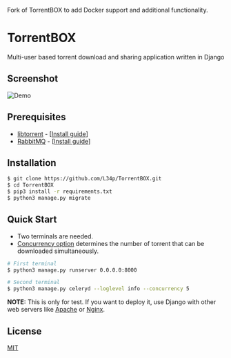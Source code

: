 Fork of TorrentBOX to add Docker support and additional functionality.

# TorrentBOX
Multi-user based torrent download and sharing application written in Django  

## Screenshot
![Demo](https://cloud.githubusercontent.com/assets/8179234/17862249/670f204e-68cf-11e6-81e8-feb0214786dc.png)

## Prerequisites
* [libtorrent](http://www.libtorrent.org/) - [[Install guide](https://github.com/L34p/TorrentBOX/wiki/Installation-guide-for-libtorrent-1.1.0)]
* [RabbitMQ](https://www.rabbitmq.com/)    - [[Install guide](https://github.com/L34p/TorrentBOX/wiki/Installation-guide-for-RabbitMQ)]

## Installation
```bash
$ git clone https://github.com/L34p/TorrentBOX.git
$ cd TorrentBOX
$ pip3 install -r requirements.txt
$ python3 manage.py migrate
```

## Quick Start
* Two terminals are needed.  
* [Concurrency option](http://docs.celeryproject.org/en/latest/userguide/workers.html#concurrency) determines the number of torrent that can be downloaded simultaneously.  
```bash
# First terminal
$ python3 manage.py runserver 0.0.0.0:8000

# Second terminal  
$ python3 manage.py celeryd --loglevel info --concurrency 5
```
**NOTE:** This is only for test. If you want to deploy it, use Django with other web servers like [Apache](http://www.apache.org/) or [Nginx](http://nginx.org/).

## License
[MIT](LICENSE.md)
